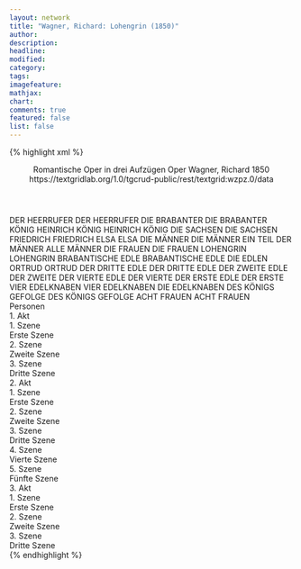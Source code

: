```yaml
---
layout: network
title: "Wagner, Richard: Lohengrin (1850)"
author:
description:
headline:
modified:
category:
tags:
imagefeature: 
mathjax: 
chart: 
comments: true
featured: false
list: false
---
```

{% highlight xml %}
<?xml-model href="https://raw.githubusercontent.com/DLiNa/project/master/rules/lina.rnc"?><?xml-model href="https://raw.githubusercontent.com/DLiNa/project/master/rules/lina.sch"?>
<play xmlns="http://lina.digital">
  <header>
    <title>Lohengrin</title>
    <subtitle>Romantische Oper in drei Aufzügen</subtitle>
    <genretitle>Oper</genretitle>
    <author>Wagner, Richard</author>
    <date type="print"/>
    <date type="premiere" when="1850">1850</date>
    <date type="written"/>
    <source>https://textgridlab.org/1.0/tgcrud-public/rest/textgrid:wzpz.0/data</source>
  </header>
  <personae>
    <character>
      <name>DER HEERRUFER</name>
      <alias xml:id="der_heerrufer">
        <name>DER HEERRUFER</name>
      </alias>
    </character>
    <character>
      <name>DIE BRABANTER</name>
      <alias xml:id="die_brabanter">
        <name>DIE BRABANTER</name>
      </alias>
    </character>
    <character>
      <name>KÖNIG HEINRICH</name>
      <alias xml:id="könig_heinrich">
        <name>KÖNIG HEINRICH</name>
      </alias>
      <alias xml:id="könig">
        <name>KÖNIG</name>
      </alias>
    </character>
    <character>
      <name>DIE SACHSEN</name>
      <alias xml:id="die_sachsen">
        <name>DIE SACHSEN</name>
      </alias>
    </character>
    <character>
      <name>FRIEDRICH</name>
      <alias xml:id="friedrich">
        <name>FRIEDRICH</name>
      </alias>
    </character>
    <character>
      <name>ELSA</name>
      <alias xml:id="elsa">
        <name>ELSA</name>
      </alias>
    </character>
    <character>
      <name>DIE MÄNNER</name>
      <alias xml:id="die_männer">
        <name>DIE MÄNNER</name>
      </alias>
      <alias xml:id="ein_teil_der_männer">
        <name>EIN TEIL DER MÄNNER</name>
      </alias>
      <alias xml:id="alle_männer">
        <name>ALLE MÄNNER</name>
      </alias>
    </character>
    <character>
      <name>DIE FRAUEN</name>
      <alias xml:id="die_frauen">
        <name>DIE FRAUEN</name>
      </alias>
    </character>
    <character>
      <name>LOHENGRIN</name>
      <alias xml:id="lohengrin">
        <name>LOHENGRIN</name>
      </alias>
    </character>
    <character>
      <name>BRABANTISCHE EDLE</name>
      <alias xml:id="brabantische_edle">
        <name>BRABANTISCHE EDLE</name>
      </alias>
      <alias xml:id="die_edlen">
        <name>DIE EDLEN</name>
      </alias>
    </character>
    <character>
      <name>ORTRUD</name>
      <alias xml:id="ortrud">
        <name>ORTRUD</name>
      </alias>
    </character>
    <character>
      <name>DER DRITTE EDLE</name>
      <alias xml:id="der_dritte_edle">
        <name>DER DRITTE EDLE</name>
      </alias>
    </character>
    <character>
      <name>DER ZWEITE EDLE</name>
      <alias xml:id="der_zweite">
        <name>DER ZWEITE</name>
      </alias>
    </character>
    <character>
      <name>DER VIERTE EDLE</name>
      <alias xml:id="der_vierte">
        <name>DER VIERTE</name>
      </alias>
    </character>
    <character>
      <name>DER ERSTE EDLE</name>
      <alias xml:id="der_erste">
        <name>DER ERSTE</name>
      </alias>
    </character>
    <character>
      <name>VIER EDELKNABEN</name>
      <alias xml:id="vier_edelknaben">
        <name>VIER EDELKNABEN</name>
      </alias>
      <alias xml:id="die_edelknaben">
        <name>DIE EDELKNABEN</name>
      </alias>
    </character>
    <character>
      <name>DES KÖNIGS GEFOLGE</name>
      <alias xml:id="des_königs_gefolge">
        <name>DES KÖNIGS GEFOLGE</name>
      </alias>
    </character>
    <character>
      <name>ACHT FRAUEN</name>
      <alias xml:id="acht_frauen">
        <name>ACHT FRAUEN</name>
      </alias>
    </character>
  </personae>
  <text>
    <div>
      <head>Personen</head>
    </div>
    <div>
      <head>1. Akt</head>
      <div>
        <head>1. Szene</head>
        <div>
          <head>Erste Szene</head>
          <sp who="#der_heerrufer">
            <amount n="3" unit="speech_acts"/>
            <amount n="65" unit="words"/>
            <amount n="9" unit="lines"/>
            <amount n="351" unit="chars"/>
          </sp>
          <sp who="#die_brabanter">
            <amount n="1" unit="speech_acts"/>
            <amount n="13" unit="words"/>
            <amount n="2" unit="lines"/>
            <amount n="79" unit="chars"/>
          </sp>
          <sp who="#könig_heinrich">
            <amount n="1" unit="speech_acts"/>
            <amount n="160" unit="words"/>
            <amount n="19" unit="lines"/>
            <amount n="820" unit="chars"/>
          </sp>
          <sp who="#die_sachsen">
            <amount n="1" unit="speech_acts"/>
            <amount n="8" unit="words"/>
            <amount n="1" unit="lines"/>
            <amount n="45" unit="chars"/>
          </sp>
          <sp who="#könig">
            <amount n="4" unit="speech_acts"/>
            <amount n="104" unit="words"/>
            <amount n="15" unit="lines"/>
            <amount n="563" unit="chars"/>
          </sp>
          <sp who="#friedrich">
            <amount n="2" unit="speech_acts"/>
            <amount n="284" unit="words"/>
            <amount n="37" unit="lines"/>
            <amount n="1510" unit="chars"/>
          </sp>
          <sp who="#alle_männer">
            <amount n="2" unit="speech_acts"/>
            <amount n="26" unit="words"/>
            <amount n="4" unit="lines"/>
            <amount n="146" unit="chars"/>
          </sp>
        </div>
      </div>
      <div>
        <head>2. Szene</head>
        <div>
          <head>Zweite Szene</head>
          <sp who="#alle_männer">
            <amount n="6" unit="speech_acts"/>
            <amount n="84" unit="words"/>
            <amount n="12" unit="lines"/>
            <amount n="450" unit="chars"/>
          </sp>
          <sp who="#könig">
            <amount n="11" unit="speech_acts"/>
            <amount n="177" unit="words"/>
            <amount n="30" unit="lines"/>
            <amount n="939" unit="chars"/>
          </sp>
          <sp who="#elsa">
            <amount n="7" unit="speech_acts"/>
            <amount n="249" unit="words"/>
            <amount n="47" unit="lines"/>
            <amount n="1199" unit="chars"/>
          </sp>
          <sp who="#die_männer">
            <amount n="3" unit="speech_acts"/>
            <amount n="82" unit="words"/>
            <amount n="12" unit="lines"/>
            <amount n="467" unit="chars"/>
          </sp>
          <sp who="#friedrich">
            <amount n="5" unit="speech_acts"/>
            <amount n="101" unit="words"/>
            <amount n="15" unit="lines"/>
            <amount n="531" unit="chars"/>
          </sp>
          <sp who="#die_brabanter">
            <amount n="2" unit="speech_acts"/>
            <amount n="11" unit="words"/>
            <amount n="2" unit="lines"/>
            <amount n="53" unit="chars"/>
          </sp>
          <sp who="#der_heerrufer">
            <amount n="2" unit="speech_acts"/>
            <amount n="36" unit="words"/>
            <amount n="2" unit="lines"/>
            <amount n="182" unit="chars"/>
          </sp>
          <sp who="#die_frauen">
            <amount n="1" unit="speech_acts"/>
            <amount n="9" unit="words"/>
            <amount n="1" unit="lines"/>
            <amount n="51" unit="chars"/>
          </sp>
        </div>
      </div>
      <div>
        <head>3. Szene</head>
        <div>
          <head>Dritte Szene</head>
          <sp who="#die_männer #die_frauen">
            <amount n="3" unit="speech_acts"/>
            <amount n="64" unit="words"/>
            <amount n="10" unit="lines"/>
            <amount n="330" unit="chars"/>
          </sp>
          <sp who="#lohengrin">
            <amount n="10" unit="speech_acts"/>
            <amount n="258" unit="words"/>
            <amount n="43" unit="lines"/>
            <amount n="1367" unit="chars"/>
          </sp>
          <sp who="#könig">
            <amount n="4" unit="speech_acts"/>
            <amount n="88" unit="words"/>
            <amount n="14" unit="lines"/>
            <amount n="463" unit="chars"/>
          </sp>
          <sp who="#elsa">
            <amount n="5" unit="speech_acts"/>
            <amount n="115" unit="words"/>
            <amount n="19" unit="lines"/>
            <amount n="567" unit="chars"/>
          </sp>
          <sp who="#brabantische_edle">
            <amount n="1" unit="speech_acts"/>
            <amount n="41" unit="words"/>
            <amount n="6" unit="lines"/>
            <amount n="208" unit="chars"/>
          </sp>
          <sp who="#friedrich">
            <amount n="3" unit="speech_acts"/>
            <amount n="80" unit="words"/>
            <amount n="13" unit="lines"/>
            <amount n="409" unit="chars"/>
          </sp>
          <sp who="#der_heerrufer">
            <amount n="2" unit="speech_acts"/>
            <amount n="81" unit="words"/>
            <amount n="12" unit="lines"/>
            <amount n="411" unit="chars"/>
          </sp>
          <sp who="#die_männer">
            <amount n="2" unit="speech_acts"/>
            <amount n="82" unit="words"/>
            <amount n="11" unit="lines"/>
            <amount n="409" unit="chars"/>
          </sp>
          <sp who="#lohengrin #friedrich">
            <amount n="1" unit="speech_acts"/>
            <amount n="14" unit="words"/>
            <amount n="2" unit="lines"/>
            <amount n="73" unit="chars"/>
          </sp>
          <sp who="#elsa #lohengrin">
            <amount n="1" unit="speech_acts"/>
            <amount n="15" unit="words"/>
            <amount n="2" unit="lines"/>
            <amount n="72" unit="chars"/>
          </sp>
          <sp who="#ortrud">
            <amount n="2" unit="speech_acts"/>
            <amount n="35" unit="words"/>
            <amount n="6" unit="lines"/>
            <amount n="177" unit="chars"/>
          </sp>
          <sp who="#die_männer #die_frauen">
            <amount n="1" unit="speech_acts"/>
            <amount n="5" unit="words"/>
            <amount n="1" unit="lines"/>
            <amount n="27" unit="chars"/>
          </sp>
          <sp who="#könig #die_männer #die_frauen">
            <amount n="1" unit="speech_acts"/>
            <amount n="47" unit="words"/>
            <amount n="12" unit="lines"/>
            <amount n="260" unit="chars"/>
          </sp>
        </div>
      </div>
    </div>
    <div>
      <head>2. Akt</head>
      <div>
        <head>1. Szene</head>
        <div>
          <head>Erste Szene</head>
          <sp who="#friedrich">
            <amount n="18" unit="speech_acts"/>
            <amount n="426" unit="words"/>
            <amount n="67" unit="lines"/>
            <amount n="2226" unit="chars"/>
          </sp>
          <sp who="#ortrud">
            <amount n="18" unit="speech_acts"/>
            <amount n="374" unit="words"/>
            <amount n="57" unit="lines"/>
            <amount n="1887" unit="chars"/>
          </sp>
          <sp who="#ortrud #friedrich">
            <amount n="1" unit="speech_acts"/>
            <amount n="26" unit="words"/>
            <amount n="4" unit="lines"/>
            <amount n="132" unit="chars"/>
          </sp>
        </div>
      </div>
      <div>
        <head>2. Szene</head>
        <div>
          <head>Zweite Szene</head>
          <sp who="#elsa">
            <amount n="17" unit="speech_acts"/>
            <amount n="349" unit="words"/>
            <amount n="56" unit="lines"/>
            <amount n="1710" unit="chars"/>
          </sp>
          <sp who="#ortrud">
            <amount n="18" unit="speech_acts"/>
            <amount n="403" unit="words"/>
            <amount n="64" unit="lines"/>
            <amount n="2014" unit="chars"/>
          </sp>
          <sp who="#friedrich">
            <amount n="3" unit="speech_acts"/>
            <amount n="57" unit="words"/>
            <amount n="9" unit="lines"/>
            <amount n="288" unit="chars"/>
          </sp>
        </div>
      </div>
      <div>
        <head>3. Szene</head>
        <div>
          <head>Dritte Szene</head>
          <sp who="#die_edlen #der_erste #der_zweite #der_dritte_edle #der_vierte #die_männer">
            <amount n="1" unit="speech_acts"/>
            <amount n="24" unit="words"/>
            <amount n="4" unit="lines"/>
            <amount n="127" unit="chars"/>
          </sp>
          <sp who="#der_heerrufer">
            <amount n="3" unit="speech_acts"/>
            <amount n="145" unit="words"/>
            <amount n="18" unit="lines"/>
            <amount n="747" unit="chars"/>
          </sp>
          <sp who="#die_männer">
            <amount n="3" unit="speech_acts"/>
            <amount n="68" unit="words"/>
            <amount n="14" unit="lines"/>
            <amount n="346" unit="chars"/>
          </sp>
          <sp who="#der_dritte_edle">
            <amount n="1" unit="speech_acts"/>
            <amount n="10" unit="words"/>
            <amount n="1" unit="lines"/>
            <amount n="42" unit="chars"/>
          </sp>
          <sp who="#der_zweite">
            <amount n="1" unit="speech_acts"/>
            <amount n="8" unit="words"/>
            <amount n="1" unit="lines"/>
            <amount n="42" unit="chars"/>
          </sp>
          <sp who="#der_vierte">
            <amount n="1" unit="speech_acts"/>
            <amount n="9" unit="words"/>
            <amount n="1" unit="lines"/>
            <amount n="45" unit="chars"/>
          </sp>
          <sp who="#der_erste">
            <amount n="1" unit="speech_acts"/>
            <amount n="8" unit="words"/>
            <amount n="1" unit="lines"/>
            <amount n="40" unit="chars"/>
          </sp>
          <sp who="#friedrich">
            <amount n="2" unit="speech_acts"/>
            <amount n="32" unit="words"/>
            <amount n="5" unit="lines"/>
            <amount n="170" unit="chars"/>
          </sp>
          <sp who="#der_erste #der_zweite #der_dritte_edle #der_vierte">
            <amount n="2" unit="speech_acts"/>
            <amount n="34" unit="words"/>
            <amount n="4" unit="lines"/>
            <amount n="165" unit="chars"/>
          </sp>
          <sp who="#vier_edelknaben">
            <amount n="1" unit="speech_acts"/>
            <amount n="17" unit="words"/>
            <amount n="2" unit="lines"/>
            <amount n="80" unit="chars"/>
          </sp>
        </div>
      </div>
      <div>
        <head>4. Szene</head>
        <div>
          <head>Vierte Szene</head>
          <sp who="#die_edlen #der_erste #der_zweite #der_dritte_edle #der_vierte #die_männer">
            <amount n="1" unit="speech_acts"/>
            <amount n="35" unit="words"/>
            <amount n="8" unit="lines"/>
            <amount n="200" unit="chars"/>
          </sp>
          <sp who="#ortrud">
            <amount n="5" unit="speech_acts"/>
            <amount n="215" unit="words"/>
            <amount n="28" unit="lines"/>
            <amount n="1106" unit="chars"/>
          </sp>
          <sp who="#die_edelknaben #die_männer">
            <amount n="1" unit="speech_acts"/>
            <amount n="4" unit="words"/>
            <amount n="1" unit="lines"/>
            <amount n="18" unit="chars"/>
          </sp>
          <sp who="#elsa">
            <amount n="4" unit="speech_acts"/>
            <amount n="106" unit="words"/>
            <amount n="16" unit="lines"/>
            <amount n="566" unit="chars"/>
          </sp>
          <sp who="#die_männer #die_frauen">
            <amount n="3" unit="speech_acts"/>
            <amount n="36" unit="words"/>
            <amount n="5" unit="lines"/>
            <amount n="178" unit="chars"/>
          </sp>
          <sp who="#die_männer">
            <amount n="2" unit="speech_acts"/>
            <amount n="10" unit="words"/>
            <amount n="2" unit="lines"/>
            <amount n="54" unit="chars"/>
          </sp>
          <sp who="#die_frauen">
            <amount n="1" unit="speech_acts"/>
            <amount n="6" unit="words"/>
            <amount n="1" unit="lines"/>
            <amount n="33" unit="chars"/>
          </sp>
        </div>
      </div>
      <div>
        <head>5. Szene</head>
        <div>
          <head>Fünfte Szene</head>
          <sp who="#die_männer">
            <amount n="5" unit="speech_acts"/>
            <amount n="65" unit="words"/>
            <amount n="9" unit="lines"/>
            <amount n="330" unit="chars"/>
          </sp>
          <sp who="#könig">
            <amount n="3" unit="speech_acts"/>
            <amount n="31" unit="words"/>
            <amount n="4" unit="lines"/>
            <amount n="148" unit="chars"/>
          </sp>
          <sp who="#elsa">
            <amount n="6" unit="speech_acts"/>
            <amount n="136" unit="words"/>
            <amount n="19" unit="lines"/>
            <amount n="691" unit="chars"/>
          </sp>
          <sp who="#lohengrin">
            <amount n="8" unit="speech_acts"/>
            <amount n="218" unit="words"/>
            <amount n="33" unit="lines"/>
            <amount n="1095" unit="chars"/>
          </sp>
          <sp who="#des_königs_gefolge">
            <amount n="1" unit="speech_acts"/>
            <amount n="5" unit="words"/>
            <amount n="1" unit="lines"/>
            <amount n="34" unit="chars"/>
          </sp>
          <sp who="#friedrich">
            <amount n="9" unit="speech_acts"/>
            <amount n="250" unit="words"/>
            <amount n="37" unit="lines"/>
            <amount n="1295" unit="chars"/>
          </sp>
          <sp who="#könig #die_männer">
            <amount n="1" unit="speech_acts"/>
            <amount n="8" unit="words"/>
            <amount n="2" unit="lines"/>
            <amount n="48" unit="chars"/>
          </sp>
          <sp who="#könig #die_männer #die_frauen">
            <amount n="1" unit="speech_acts"/>
            <amount n="8" unit="words"/>
            <amount n="1" unit="lines"/>
            <amount n="46" unit="chars"/>
          </sp>
          <sp who="#friedrich #ortrud">
            <amount n="1" unit="speech_acts"/>
            <amount n="31" unit="words"/>
            <amount n="4" unit="lines"/>
            <amount n="160" unit="chars"/>
          </sp>
          <sp who="#könig #die_männer #die_frauen">
            <amount n="1" unit="speech_acts"/>
            <amount n="32" unit="words"/>
            <amount n="4" unit="lines"/>
            <amount n="170" unit="chars"/>
          </sp>
          <sp who="#die_männer #die_frauen">
            <amount n="1" unit="speech_acts"/>
            <amount n="31" unit="words"/>
            <amount n="6" unit="lines"/>
            <amount n="175" unit="chars"/>
          </sp>
        </div>
      </div>
    </div>
    <div>
      <head>3. Akt</head>
      <div>
        <head>1. Szene</head>
        <div>
          <head>Erste Szene</head>
          <sp who="#die_männer #die_frauen">
            <amount n="2" unit="speech_acts"/>
            <amount n="172" unit="words"/>
            <amount n="29" unit="lines"/>
            <amount n="998" unit="chars"/>
          </sp>
          <sp who="#acht_frauen">
            <amount n="1" unit="speech_acts"/>
            <amount n="19" unit="words"/>
            <amount n="4" unit="lines"/>
            <amount n="103" unit="chars"/>
          </sp>
        </div>
      </div>
      <div>
        <head>2. Szene</head>
        <div>
          <head>Zweite Szene</head>
          <sp who="#lohengrin">
            <amount n="19" unit="speech_acts"/>
            <amount n="491" unit="words"/>
            <amount n="71" unit="lines"/>
            <amount n="2436" unit="chars"/>
          </sp>
          <sp who="#elsa">
            <amount n="17" unit="speech_acts"/>
            <amount n="564" unit="words"/>
            <amount n="86" unit="lines"/>
            <amount n="2836" unit="chars"/>
          </sp>
          <sp who="#lohengrin #elsa">
            <amount n="1" unit="speech_acts"/>
            <amount n="18" unit="words"/>
            <amount n="2" unit="lines"/>
            <amount n="79" unit="chars"/>
          </sp>
        </div>
      </div>
      <div>
        <head>3. Szene</head>
        <div>
          <head>Dritte Szene</head>
          <sp who="#alle_männer">
            <amount n="3" unit="speech_acts"/>
            <amount n="28" unit="words"/>
            <amount n="5" unit="lines"/>
            <amount n="148" unit="chars"/>
          </sp>
          <sp who="#könig_heinrich">
            <amount n="1" unit="speech_acts"/>
            <amount n="63" unit="words"/>
            <amount n="10" unit="lines"/>
            <amount n="332" unit="chars"/>
          </sp>
          <sp who="#könig">
            <amount n="4" unit="speech_acts"/>
            <amount n="68" unit="words"/>
            <amount n="10" unit="lines"/>
            <amount n="341" unit="chars"/>
          </sp>
          <sp who="#die_männer">
            <amount n="3" unit="speech_acts"/>
            <amount n="34" unit="words"/>
            <amount n="6" unit="lines"/>
            <amount n="186" unit="chars"/>
          </sp>
          <sp who="#der_erste #der_zweite #der_dritte_edle #der_vierte">
            <amount n="1" unit="speech_acts"/>
            <amount n="13" unit="words"/>
            <amount n="2" unit="lines"/>
            <amount n="68" unit="chars"/>
          </sp>
          <sp who="#ein_teil_der_männer">
            <amount n="2" unit="speech_acts"/>
            <amount n="10" unit="words"/>
            <amount n="2" unit="lines"/>
            <amount n="58" unit="chars"/>
          </sp>
          <sp who="#die_brabanter">
            <amount n="1" unit="speech_acts"/>
            <amount n="13" unit="words"/>
            <amount n="2" unit="lines"/>
            <amount n="66" unit="chars"/>
          </sp>
          <sp who="#lohengrin">
            <amount n="12" unit="speech_acts"/>
            <amount n="778" unit="words"/>
            <amount n="100" unit="lines"/>
            <amount n="4011" unit="chars"/>
          </sp>
          <sp who="#könig #die_männer #die_frauen">
            <amount n="4" unit="speech_acts"/>
            <amount n="61" unit="words"/>
            <amount n="9" unit="lines"/>
            <amount n="319" unit="chars"/>
          </sp>
          <sp who="#könig #die_männer">
            <amount n="3" unit="speech_acts"/>
            <amount n="38" unit="words"/>
            <amount n="6" unit="lines"/>
            <amount n="204" unit="chars"/>
          </sp>
          <sp who="#die_frauen">
            <amount n="2" unit="speech_acts"/>
            <amount n="10" unit="words"/>
            <amount n="3" unit="lines"/>
            <amount n="51" unit="chars"/>
          </sp>
          <sp who="#die_männer #die_frauen">
            <amount n="1" unit="speech_acts"/>
            <amount n="17" unit="words"/>
            <amount n="2" unit="lines"/>
            <amount n="82" unit="chars"/>
          </sp>
          <sp who="#elsa">
            <amount n="6" unit="speech_acts"/>
            <amount n="101" unit="words"/>
            <amount n="14" unit="lines"/>
            <amount n="546" unit="chars"/>
          </sp>
          <sp who="#ortrud">
            <amount n="3" unit="speech_acts"/>
            <amount n="80" unit="words"/>
            <amount n="12" unit="lines"/>
            <amount n="399" unit="chars"/>
          </sp>
          <sp who="#elsa #ortrud #könig_heinrich #die_männer #die_frauen #der_erste #der_zweite #der_dritte_edle #der_vierte #die_brabanter #lohengrin">
            <amount n="2" unit="speech_acts"/>
            <amount n="12" unit="words"/>
            <amount n="3" unit="lines"/>
            <amount n="73" unit="chars"/>
          </sp>
        </div>
      </div>
    </div>
  </text>
</play>
{% endhighlight %}